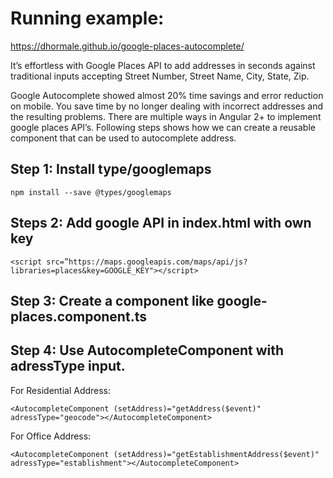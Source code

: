 # Running example: 
https://dhormale.github.io/google-places-autocomplete/

It’s effortless with Google Places API to add addresses in seconds against traditional inputs accepting Street Number, Street Name, City, State, Zip.

Google Autocomplete showed almost 20% time savings and error reduction on mobile. You save time by no longer dealing with incorrect addresses and the resulting problems.
There are multiple ways in Angular 2+ to implement google places API’s. Following steps shows how we can create a reusable component that can be used to autocomplete address.

## Step 1: Install type/googlemaps

```npm install --save @types/googlemaps```

## Steps 2: Add google API in index.html with own key

```<script src=”https://maps.googleapis.com/maps/api/js?libraries=places&key=GOOGLE_KEY"></script>```

## Step 3: Create a component like google-places.component.ts


## Step 4: Use AutocompleteComponent with adressType input.

For Residential Address:

```<AutocompleteComponent (setAddress)="getAddress($event)" adressType="geocode"></AutocompleteComponent>```

For Office Address:

```<AutocompleteComponent (setAddress)="getEstablishmentAddress($event)" adressType="establishment"></AutocompleteComponent>```
